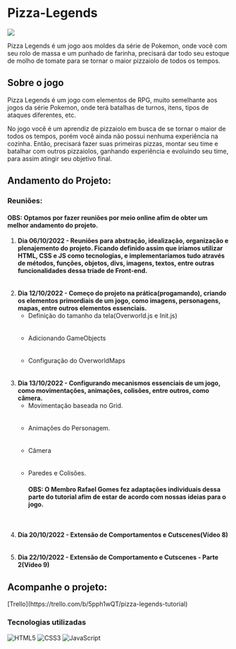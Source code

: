 <h1>Pizza-Legends</h1>

<img src="https://user-images.githubusercontent.com/112625422/194766013-62fc742c-096b-499d-901e-045cfa996b78.png">

<p>
  Pizza Legends é um jogo aos moldes da série de Pokemon, onde você com seu rolo de massa e um punhado de farinha, precisará dar todo seu estoque de molho de tomate para se tornar o maior pizzaiolo de todos os tempos.
</p>

<h2>Sobre o jogo</h2>

Pizza Legends é um jogo com elementos de RPG, muito semelhante aos jogos da série Pokemon, onde terá batalhas de turnos, itens, tipos de ataques diferentes, etc. 

No jogo você é um aprendiz de pizzaiolo em busca de se tornar o maior de todos os tempos, porém você ainda não possui nenhuma experiência na cozinha.
Então, precisará fazer suas primeiras pizzas, montar seu time e batalhar com outros pizzaiolos, ganhando experiência e evoluindo seu time, para assim atingir seu objetivo final.

<h2>Andamento do Projeto:</h2>

<h3>Reuniões:</h3>

<h4>OBS: Optamos por fazer reuniões por meio online afim de obter um melhor andamento do projeto.</h4>
<ol>
    <li>
    <b>Dia 06/10/2022 - Reuniões para abstração, idealização, organização e plenajemento do projeto. Ficando definido assim que iríamos utilizar HTML, CSS e JS como tecnologias, e implementaríamos tudo através de métodos, funções, objetos, divs, imagens, textos, entre outras funcionalidades dessa tríade de Front-end. </b>
  </li>
<br></br>
    <li>
    <b>Dia 12/10/2022 - Começo do projeto na prática(progamando), criando os elementos primordiais de um jogo, como imagens, personagens, mapas, entre outros elementos essenciais.
    </b>
      <ul>
        <li>Definição do tamanho da tela(Overworld.js e Init.js)</li>
        <br></br>
        <li>Adicionando GameObjects</li>
        <br></br>
        <li>Configuração do OverworldMaps</li>
      </ul>
  </li>
  <br></br>
    <li>
    <b>Dia 13/10/2022 - Configurando mecanismos essenciais de um jogo, como movimentações, animações, colisões, entre outros, como câmera.</b>
      <ul>
        <li>Movimentação baseada no Grid.</li>
        <br></br>
        <li>Animações do Personagem.</li>
        <br></br>
        <li>Câmera</li>
        <br></br>
        <li>Paredes e Colisões.
          <h4>OBS: O Membro Rafael Gomes fez adaptações individuais dessa parte do tutorial afim de estar de acordo com nossas ideias para o jogo.</h4>
        </li>
      </ul> 
  </li>
        <br></br>
    <li>
    <b>Dia 20/10/2022 - Extensão de Comportamentos e Cutscenes(Vídeo 8)</b>
    </li>
  <br></br>
  <li>
   <b>Dia 22/10/2022 - Extensão de Comportamento e Cutscenes - Parte 2(Vídeo 9)</b>
  </li>
</ul>
  
</ol>


<h2>Acompanhe o projeto:</h2>
[Trello](https://trello.com/b/5pph1wQT/pizza-legends-tutorial)

### Tecnologias utilizadas

![HTML5](https://img.shields.io/badge/html5-%23E34F26.svg?style=for-the-badge&logo=html5&logoColor=white)
![CSS3](https://img.shields.io/badge/css3-%231572B6.svg?style=for-the-badge&logo=css3&logoColor=white)
![JavaScript](https://img.shields.io/badge/javascript-%23323330.svg?style=for-the-badge&logo=javascript&logoColor=%23F7DF1E)



